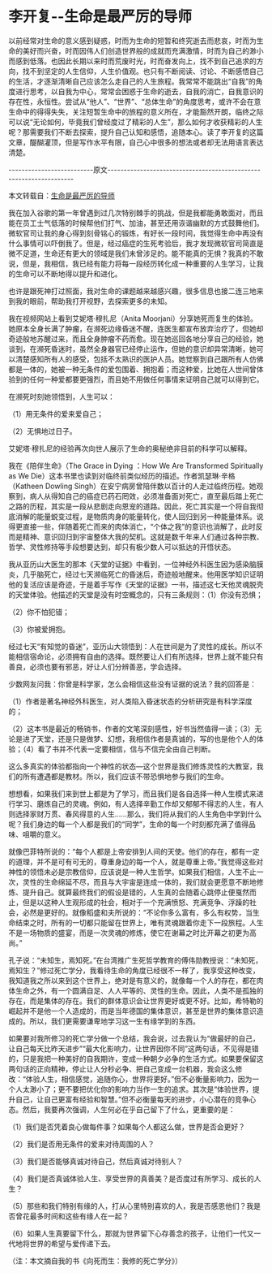 # 李开复--生命是最严厉的导师

以前经常对生命的意义感到疑惑，时而为生命的短暂和终究逝去而悲哀，时而为生命的美好而兴奋，时而因伟人们创造世界般的成就而充满激情，时而为自己的渺小而感到低落。也因此长期以来时而荒废时光，时而奋发向上，找不到自己追求的方向，找不到坚定的人生信仰，人生价值观。也只有不断阅读、讨论、不断感悟自己的生活，才逐渐清晰自己应该怎么走自己的人生旅程。我常常不能跳出“自我”的角度进行思考，以自我为中心，常常会困惑于生命的逝去，自我的消亡，自我意识的存在性，永恒性。尝试从“他人”、“世界”、“总体生命”的角度思考，或许不会在意生命中的得得失失，关注短暂生命中的旅程的意义所在，才能豁然开朗，临终之际可以说“无论如何，毕竟我们曾经度过了精彩的人生”，那么如何才收获精彩的人生呢？那需要我们不断去探索，提升自己认知和感悟，追随本心。读了李开复的这篇文章，醍醐灌顶，但是写作水平有限，自己心中很多的想法或者却无法用语言表达清楚。

--------------------------原文-------------------------------------------------------------------

本文转载自：[生命是最严厉的导师](http://blog.sina.com.cn/s/blog_475b3d560102wlvc.html)



我在加入谷歌的第一年曾遇到过几次特别棘手的挑战，但是我都能勇敢面对，而且能在员工士气低落的时候帮他们打气、加油，甚至还用诙谐幽默的方式鼓舞他们。微软官司让我的身心得到刻骨铭心的锻炼，有好长一段时间，我觉得生命中再没有什么事情可以吓倒我了。但是，经过癌症的生死考验后，我才发现微软官司简直是微不足道，生命还有更大的领域是我们未曾涉足的。能不能真的无惧？我真的不敢说，但是，我相信，我已经有能力将每一段经历转化成一种重要的人生学习，让我的生命可以不断地得以提升和进化。

也许是跟死神打过照面，我对生命的课题越来越感兴趣，很多信息也接二连三地来到我的眼前，帮助我打开视野，去探索更多的未知。

我在视频网站上看到艾妮塔·穆扎尼（Anita Moorjani）分享她死而复生的体验。她原本全身长满了肿瘤，在濒死边缘昏迷不醒，连医生都宣布放弃治疗了，但她却奇迹般地苏醒过来，而且全身肿瘤不药而愈。现在她巡回各地分享自己的经验，她谈到，在濒死昏迷时，虽然全身器官已经停止运作，但她的意识却异常清晰，她可以清楚感知所有人的感受，包括不太熟识的医护人员。她觉察到自己跟所有人仿佛都是一体的，她被一种无条件的爱包围着、拥抱着；而这种爱，比她在人世间曾体验到的任何一种爱都要更强烈，而且她不用做任何事情来证明自己就可以得到它。

在濒死时刻她领悟到，人生可以：

（1）用无条件的爱来爱自己；

（2）无惧地过日子。

艾妮塔·穆扎尼的经验再次向世人展示了生命的奥秘绝非目前的科学可以解释。

我在《陪伴生命》（The Grace in Dying ：How We Are Transformed Spiritually as We Die）这本书里也读到对临终前类似经历的描述。作者凯瑟琳·辛格（Katheen Dowling Singh）在安宁病房曾陪伴数以百计的人走过临终历程。她观察到，病人从得知自己的癌症已药石罔效，必须准备面对死亡，直至最后踏上死亡之路的历程，其实是一段从悲剧走向恩宠的道路。因此，死亡其实是一个将自我彻底消解的能量蜕变过程，是物质肉身的能量转化，使人回归到另一种能量体系。说得更直接一些，伴随着死亡而来的肉体消亡，“个体之我”的意识也消解了，此时反而是精神、意识回归到宇宙整体大我的契机。这就是数千年来人们通过各种宗教、哲学、灵性修持等手段想要达到，却只有极少数人可以抵达的开悟状态。

我从亚历山大医生的那本《天堂的证据》中看到，一位神经外科医生因为感染脑膜炎，几乎脑死亡，经过七天濒临死亡的昏迷后，奇迹般地醒来。他用医学知识证明他的复活应该是奇迹，于是着手写作《天堂的证据》一书，描述这七天他灵魂脱壳的天堂体验。他描述的天堂是没有时空概念的，只有三条规则：（1）你没有恐惧；

（2）你不怕犯错；

（3）你被爱拥抱。

经过七天“有知觉的昏迷”，亚历山大领悟到：人在世间是为了灵性的成长。所以不能相信宿命论，必须拥有自由的选择。既然要让人们有所选择，世界上就不能只有善良，必须也要有邪恶，好让人们分辨善恶，学会选择。

少数网友问我：你曾是科学家，怎么会相信这些没有证据的说法？我的回答是：

（1）作者是著名神经外科医生，对人类陷入昏迷状态的分析研究是有科学深度的；

（2）这本书是最近的畅销书，作者的文笔深刻感性，好书当然值得一读；（3）无论是进了天堂，还是只是做梦、幻想，我相信作者是真诚的，写的也是他个人的体验；（4）看了书并不代表一定要相信，信与不信完全由自己判断。

这么多真实的体验都指向一个神性的状态—这个世界是我们修炼灵性的大教室，我们的所有遭遇都是教材。所以，我们应该不带恐惧地参与我们的生命。

想想看，如果我们来到世上都是为了学习，而且我们是各自选择一种人生模式来进行学习、磨炼自己的灵魂。例如，有人选择辛勤工作却又郁郁不得志的人生，有人则选择家财万贯、春风得意的人生……那么，我们将从我们的人生角色中学到什么呢？我们身边的每一个人都是我们的“同学”，生命的每一个时刻都充满了值得品味、咀嚼的意义。

就像巴菲特所说的：“每个人都是上帝安排到人间的天使。他们的存在，都有一定的道理，并不是可有可无的，尊重身边的每一个人，就是尊重上帝。”我觉得这些对神性的领悟未必是宗教信仰，应该说是一种人生哲学。如果我们相信，人生不止一次，灵性的生命绵延不尽，而且与大宇宙是连成一体的，我们就会更愿意不断地修炼、提升自己。就算最终我们的假设是错的，人生真的会随着心跳停止便戛然而止，但是以这种人生观形成的社会，相对于一个充满愤怒、充满竞争、浮躁的社会，必然是更好的。就像稻盛和夫所说的：“不论你多么富有，多么有权势，当生命结束之时，所有的一切都只能留在世界上，唯有灵魂跟着你走下一段旅程。人生不是一场物质的盛宴，而是一次灵魂的修炼，使它在谢幕之时比开幕之初更为高尚。”

孔子说：“未知生，焉知死。”在台湾推广生死哲学教育的傅伟勋教授说：“未知死，焉知生？”修过死亡学分，我看待生命的角度已经很不一样了，我享受这种改变，我知道我之所以来到这个世界上，绝对是有意义的，就像每一个人的存在，都在肉体生命之外，有一个圆满自足、人人平等的、灵性的生命。因此，人类不是孤独的存在，而是集体的存在。我们的群体意识会让世界更好或更不好。比如，希特勒的崛起并不是他一个人造成的，而是当年德国的集体意识，甚至是世界的集体意识造成的。所以，我们更需要谦卑地学习这一生有缘学到的东西。

如果要对我所修习的死亡学分做一个总结，我会说，过去我认为“做最好的自己，让自己每天比昨天进步”“最大化影响力，让世界因你不同”这两句话，不见得是错的，只是我把一种美好的自我期许，变成一种朝夕必争的生活方式。如果要保留这两句话的正向精神，停止让人分秒必争、把自己变成一台机器，我会这么修改：“体验人生，相信感觉，追随你心，世界将更好。”但不必衡量影响力，因为一个人太渺小了；更不要把优化你的影响力当作一生的追求。其次是“体验世界，提升自己，让自己更富有经验和智慧。”但不必衡量每天的进步，小心潜在的竞争心态。然后，我要再次强调，人生何必在乎自己留下了什么，更重要的是：

（1）我们是否凭着良心做每件事？如果每个人都这么做，世界是否会更好？

（2）我们是否用无条件的爱来对待周围的人？

（3）我们是否能够真诚对待自己，然后真诚对待别人？

（4）我们是否真诚体验人生、享受世界的真善美？是否度过有所学习、成长的人生？

（5）那些和我们特别有缘的人，打从心里特别喜欢的人，我是否感恩他们？我是否曾花最多时间和这些有缘人在一起？

（6）如果人生真要留下什么，那就为世界留下心存善念的孩子，让他们一代又一代地将世界的希望与爱传递下去。

（注：本文摘自我的书《向死而生：我修的死亡学分》）